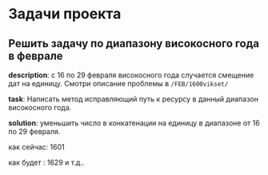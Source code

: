 # Задачи проекта

## Решить задачу по диапазону високосного года в феврале

**description**: с 16 по 29 февраля високосного года случается смещение дат на единицу. Смотри описание проблемы в `/FEB/1600vikset/`

**task**: Написать метод исправляющий путь к ресурсу в данный диапазон високосного года.

**solution**: уменьшить число в конкатенации на единицу в диапазоне от 16 по 29 февраля.

как сейчас: 1601

как будет : 1629 и т.д..
